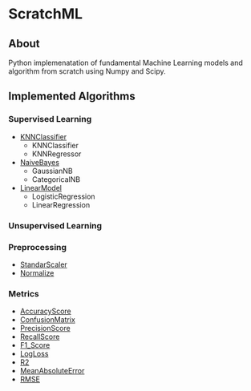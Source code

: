 # ScratchML

## About 
Python implemenatation of fundamental Machine Learning models and algorithm from scratch using Numpy and Scipy.

## Implemented Algorithms
### Supervised Learning
+ [KNNClassifier](ScratchML/neighbors/)
    * KNNClassifier
    * KNNRegressor
+ [NaiveBayes](ScratchML/naive_bayes/) 
    * GaussianNB
    * CategoricalNB
+ [LinearModel](ScratchML/linear_models/) 
    * LogisticRegression
    * LinearRegression


### Unsupervised Learning

### Preprocessing
- [StandarScaler](ScratchML/transformation/_preprocessing.py)
- [Normalize](ScratchML/transformation/_preprocessing.py)


### Metrics
- [AccuracyScore](ScratchML/metrics/_metrics.py)
- [ConfusionMatrix](ScratchML/metrics/_metrics.py)
- [PrecisionScore](ScratchML/metrics/_metrics.py)
- [RecallScore](ScratchML/metrics/_metrics.py)
- [F1_Score](ScratchML/metrics/_metrics.py)
- [LogLoss](ScratchML/metrics/_metrics.py)
- [R2](ScratchML/metrics/_metrics.py)
- [MeanAbsoluteError](ScratchML/metrics/_metrics.py)
- [RMSE](ScratchML/metrics/_metrics.py)
